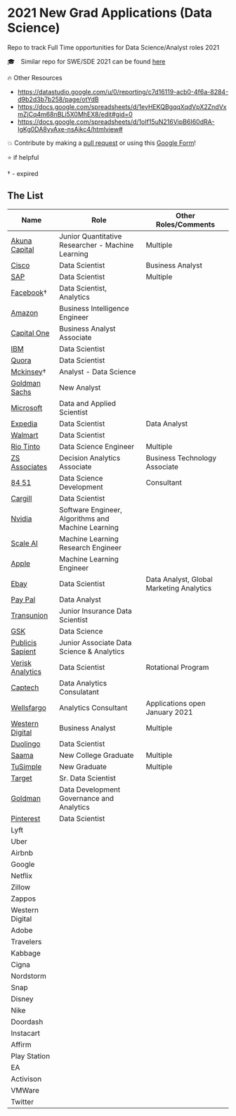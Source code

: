 # 2021 New Grad Applications (Data Science)

Repo to track Full Time opportunities for Data Science/Analyst roles 2021

:mortar_board: Similar repo for SWE/SDE 2021 can be found [here](https://github.com/Pitt-CSC/NewGrad-2021)

:fire: Other Resources 

- https://datastudio.google.com/u/0/reporting/c7d16119-acb0-4f6a-8284-d9b2d3b7b258/page/otYdB
- https://docs.google.com/spreadsheets/d/1eyHEKQBgqqXqdVpX2ZndVxmZjCq4m68nBLi5X0MhEX8/edit#gid=0
- https://docs.google.com/spreadsheets/d/1oIf15uN216VipB6I60dRA-lgKg0DA8yyAxe-nsAjkc4/htmlview#

:boom: Contribute by making a [pull request](https://github.com/susam/gitpr#create-pull-request) or using this [Google Form](https://forms.gle/X4tZsuw6tRRhK8n96)!

:star: if helpful

&dagger; - expired
## The List
|Name|Role|Other Roles/Comments|
|----|---|---|
|[Akuna Capital](https://akunacapital.com/job-details?gh_jid=2231479)|Junior Quantitative Researcher - Machine Learning|Multiple|
|[Cisco](https://jobs.cisco.com/jobs/ProjectDetail?projectId=1299494)|Data Scientist|Business Analyst|
|[SAP](https://jobs.sap.com/job/Palo-Alto-Silicon-Valley-Next-Talent-Rotational-Program-2021-Job-CA-94303/609822201/)|Data Scientist|Multiple|
|[Facebook]()&dagger;|Data Scientist, Analytics||
|[Amazon](https://www.amazon.jobs/en/jobs/1261160/business-intelligence-engineer-2021-united-states)|Business Intelligence Engineer||
|[Capital One](https://campus.capitalone.com/job/richmond/business-analyst-associate-2021/1786/16931770)|Business Analyst Associate||
|[IBM](https://careers.ibm.com/ShowJob/Id/962713/Entry-Level-Data-Scientist-2021/)|Data Scientist||
|[Quora](https://boards.greenhouse.io/quora2/jobs/4810872002)|Data Scientist||
|[Mckinsey]()&dagger;|Analyst - Data Science||
|[Goldman Sachs](https://www.goldmansachs.com/careers/students/programs/americas/new-analyst-program.html)|New Analyst||
| [Microsoft](https://careers.microsoft.com/students/us/en/job/890704/Full-Time-Opportunities-for-PhD-Students-or-Recent-Graduates-Data-Applied-Sciences)|Data and Applied Scientist||
|[Expedia](https://lifeatexpediagroup.com/jobs/job?jobid=R-55616)|Data Scientist |Data Analyst |
|[Walmart](https://careers.walmart.com/us/jobs/WD294787-2021-campus-data-science)|Data Scientist||
|[Rio Tinto](https://jobs.riotinto.com/ShowJob/JobId/461306/GraduateDataScienceEngineering)|Data Science Engineer|Multiple|
|[ZS Associates](https://jobs.zs.com/Americas/job/Princeton-Decision-Analytics-Associate-%28US-University-not-listed%29-NJ-08540/423892500/)|Decision Analytics Associate|Business Technology Associate|
|[84 51](https://boards.greenhouse.io/8451university/jobs/4734649002)|Data Science Development|Consultant|
|[Cargill](https://careers.cargill.com/job/wayzata/data-scientist-2021/23251/17141445)|Data Scientist||
|[Nvidia](https://nvidia.wd5.myworkdayjobs.com/en-US/UniversityJobs/job/US-CA-Santa-Clara/Software-Engineer--Algorithms-and-Machine-Learning---New-College-Grad_JR1932394-1)|Software Engineer, Algorithms and Machine Learning||
|[Scale AI](https://jobs.lever.co/scaleai/671b9ad6-113f-4639-8911-99a548208aee/apply)|Machine Learning Research Engineer||
|[Apple](https://jobs.apple.com/en-us/details/200189775/software-or-machine-learning-engineer-entry-level?team=MLAI)|Machine Learning Engineer||
|[Ebay](https://jobs.ebayinc.com/job/san-jose/data-scientist/403/1054728752)|Data Scientist|Data Analyst, Global Marketing Analytics|
|[Pay Pal](https://jobsearch.paypal-corp.com/en-US/job/data-analyst-university-graduate/J3S0PD6DWW08DZ1QVZZ)|Data Analyst||
|[Transunion](https://transunion.wd5.myworkdayjobs.com/en-US/TransUnion/job/Chicago-Illinois/Junior-Insurance-Data-Scientist_19005447)|Junior Insurance Data Scientist||
|[GSK](https://jobs.gsk.com/en-gb/jobs/263690?lang=en-us&source=LinkedIn)|Data Science||
|[Publicis Sapient](https://sapient.avature.net/pscampus)|Junior Associate Data Science & Analytics||
|[Verisk Analytics](https://jobs.smartrecruiters.com/Verisk/743999718635391-data-science-excellence-program-dsep-cr)|Data Scientist|Rotational Program|
|[Captech](https://jobs.smartrecruiters.com/CapTechConsulting/743999715583349-data-analytics-consultant-graduating-dec-2020-may-2021-?source=Linkedin)|Data Analytics Consulatant||
|[Wellsfargo](https://www.wellsfargojobs.com/applicationprocess-earlycareers)|Analytics Consultant|Applications open January 2021|
|[Western Digital](https://westerndigital.referrals.selectminds.com/jobs/launch-business-analytics-program-8623?src=JB-10069)|Business Analyst|Multiple|
|[Duolingo](https://boards.greenhouse.io/duolingo/jobs/4833054002?gh_src=61c27edd2us)|Data Scientist||
|[Saama](http://jobs.jobvite.com/saama/job/oa6tdfwG?s=LinkedIn_Job_Slot)|New College Graduate|Multiple|
|[TuSimple](https://boards.greenhouse.io/tusimple/jobs/4880809002)|New Graduate|Multiple|
|[Target](https://jobs.target.com/job/minneapolis/sr-data-scientist-leadership-program-dslp/1118/17065731)|Sr. Data Scientist||
|[Goldman](https://uscareers-goldmansachs.icims.com/jobs/66106/early-careers-%257c-data-development%252c-governance%252c-and-analytics--%257c-wilmington/job?hub=7&mode=job&iis=LinkedIn&mobile=false&width=730&height=500&bga=true&needsRedirect=false&jan1offset=-300&jun1offset=-240)|Data Development Governance and Analytics||
|[Pinterest](https://www.pinterestcareers.com/jobs/university-grad-data-scientist-san-francisco-california-united-states?source=linkedin_limited_listing&utm_source=linkedin_limited_listing&gh_src=dv1g0b1)|Data Scientist||
|Lyft|||
|Uber|||
|Airbnb|||
|Google|||
|Netflix|||
|Zillow|||
|Zappos|||
|Western Digital|||
|Adobe|||
|Travelers|||
|Kabbage|||
|Cigna|||
|Nordstorm|||
|Snap|||
|Disney|||
|Nike|||
|Doordash|||
|Instacart|||
|Affirm|||
|Play Station|||
|EA|||
|Activison|||
|VMWare|||
|Twitter|||

